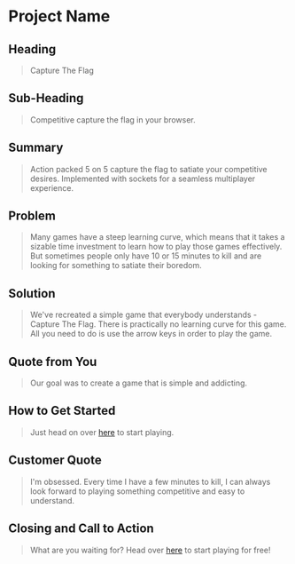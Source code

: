 # Project Name #

<!--
> This material was originally posted [here](http://www.quora.com/What-is-Amazons-approach-to-product-development-and-product-management). It is reproduced here for posterities sake.

There is an approach called "working backwards" that is widely used at Amazon. They work backwards from the customer, rather than starting with an idea for a product and trying to bolt customers onto it. While working backwards can be applied to any specific product decision, using this approach is especially important when developing new products or features.

For new initiatives a product manager typically starts by writing an internal press release announcing the finished product. The target audience for the press release is the new/updated product's customers, which can be retail customers or internal users of a tool or technology. Internal press releases are centered around the customer problem, how current solutions (internal or external) fail, and how the new product will blow away existing solutions.

If the benefits listed don't sound very interesting or exciting to customers, then perhaps they're not (and shouldn't be built). Instead, the product manager should keep iterating on the press release until they've come up with benefits that actually sound like benefits. Iterating on a press release is a lot less expensive than iterating on the product itself (and quicker!).

If the press release is more than a page and a half, it is probably too long. Keep it simple. 3-4 sentences for most paragraphs. Cut out the fat. Don't make it into a spec. You can accompany the press release with a FAQ that answers all of the other business or execution questions so the press release can stay focused on what the customer gets. My rule of thumb is that if the press release is hard to write, then the product is probably going to suck. Keep working at it until the outline for each paragraph flows.

Oh, and I also like to write press-releases in what I call "Oprah-speak" for mainstream consumer products. Imagine you're sitting on Oprah's couch and have just explained the product to her, and then you listen as she explains it to her audience. That's "Oprah-speak", not "Geek-speak".

Once the project moves into development, the press release can be used as a touchstone; a guiding light. The product team can ask themselves, "Are we building what is in the press release?" If they find they're spending time building things that aren't in the press release (overbuilding), they need to ask themselves why. This keeps product development focused on achieving the customer benefits and not building extraneous stuff that takes longer to build, takes resources to maintain, and doesn't provide real customer benefit (at least not enough to warrant inclusion in the press release).
 -->

## Heading ##
  > Capture The Flag

## Sub-Heading ##
  > Competitive capture the flag in your browser.

## Summary ##
  > Action packed 5 on 5 capture the flag to satiate your competitive desires. Implemented with sockets for a
    seamless multiplayer experience.

## Problem ##
  > Many games have a steep learning curve, which means that it takes a sizable time investment to learn how
    to play those games effectively. But sometimes people only have 10 or 15 minutes to kill and are looking
    for something to satiate their boredom.

## Solution ##
  > We've recreated a simple game that everybody understands - Capture The Flag. There is practically no
    learning curve for this game. All you need to do is use the arrow keys in order to play the game.

## Quote from You ##
  > Our goal was to create a game that is simple and addicting.

## How to Get Started ##
  > Just head on over [here](http://ctfmvp.herokuapp.com) to start playing.

## Customer Quote ##
  > I'm obsessed. Every time I have a few minutes to kill, I can always look forward to playing something
    competitive and easy to understand.

## Closing and Call to Action ##
  > What are you waiting for? Head over [here](http://ctfmvp.herokuapp.com) to start playing for free!
